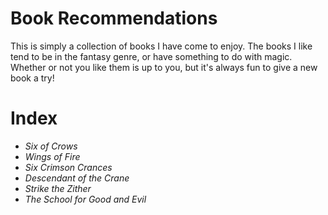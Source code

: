 <html>
  <head>
    <title>Book Recommendations</title>
  </head>
  <body>
    <h1>Book Recommendations</h1>
      <p>This is simply a collection of books I have come to enjoy. The books I like tend to be in the fantasy genre, or have something to do with magic. Whether or not you like them is up to you, but it's always fun to give a new book a try!</p>
    <h1>Index</h1>
      <ul>
        <li><em>Six of Crows</em></li>
        <li><em>Wings of Fire</em></li>
        <li><em>Six Crimson Crances</em></li>
        <li><em>Descendant of the Crane</em></li>
        <li><em>Strike the Zither</em></li>
        <li><em>The School for Good and Evil</em></li>
      </ul>
  </body>
</html>
